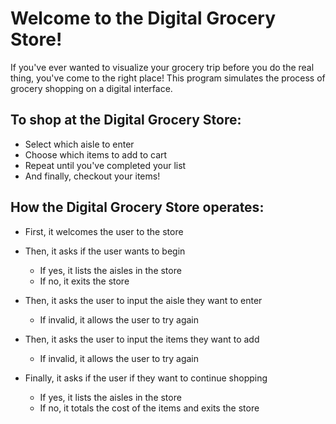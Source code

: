 # Welcome to the Digital Grocery Store!

If you've ever wanted to visualize your grocery trip before you do the real thing, you've come to the right place! 
This program simulates the process of grocery shopping on a digital interface. 


## To shop at the Digital Grocery Store:

  - Select which aisle to enter
  - Choose which items to add to cart 
  - Repeat until you've completed your list 
  - And finally, checkout your items!


## How the Digital Grocery Store operates:

 - First, it welcomes the user to the store 

 - Then, it asks if the user wants to begin 
   - If yes, it lists the aisles in the store
   - If no, it exits the store

 - Then, it asks the user to input the aisle they want to enter
   - If invalid, it allows the user to try again

 - Then, it asks the user to input the items they want to add
   - If invalid, it allows the user to try again

 - Finally, it asks if the user if they want to continue shopping 
   - If yes, it lists the aisles in the store
   - If no, it totals the cost of the items and exits the store 
